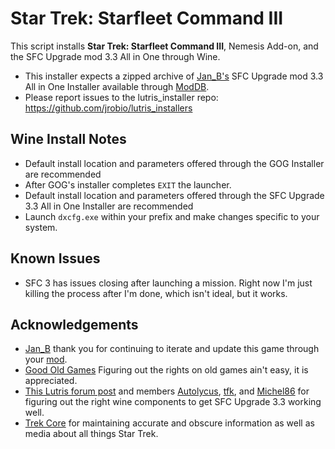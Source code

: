 # Star Trek: Starfleet Command III

This script installs **Star Trek: Starfleet Command III**, Nemesis Add-on, and 
the SFC Upgrade mod 3.3 All in One through Wine.

- This installer expects a zipped archive of 
[Jan_B's](https://www.moddb.com/members/jan-b) SFC Upgrade mod 3.3 All in One 
Installer available through 
[ModDB](https://www.moddb.com/mods/sfc-upgrade-mod-33-all-in-one/downloads/sfc-upgrade-mod-3-3-all-in-one).
- Please report issues to the lutris_installer repo: 
https://github.com/jrobio/lutris_installers

## Wine Install Notes

- Default install location and parameters offered through the GOG Installer are 
recommended
- After GOG's installer completes `EXIT` the launcher.
- Default install location and parameters offered through the SFC Upgrade 3.3 
All in One Installer are recommended
- Launch `dxcfg.exe` within your prefix and make changes specific to your 
system.

## Known Issues

- SFC 3 has issues closing after launching a mission. Right now I'm just killing
 the process after I'm done, which isn't ideal, but it works.

## Acknowledgements

- [Jan_B](https://www.moddb.com/members/jan-b) thank you for continuing to 
iterate and update this game through your 
[mod](https://www.moddb.com/mods/sfc-upgrade-mod-33-all-in-one/downloads/sfc-upgrade-mod-3-3-all-in-one).
- [Good Old Games](https://www.gog.com/en/game/star_trek_starfleet_command_iii) 
Figuring out the rights on old games ain't easy, it is appreciated.
- [This Lutris forum post](https://forums.lutris.net/t/star-trek-starfleet-command-iii/8878) 
and members [Autolycus](https://forums.lutris.net/u/Autolycus), 
[tfk](https://forums.lutris.net/u/tfk), and 
[Michel86](https://forums.lutris.net/u/Michel86) for figuring out the right wine
 components to get SFC Upgrade 3.3 working well.
- [Trek Core](https://gaming.trekcore.com/starfleetcommand3/) for maintaining 
accurate and obscure information as well as media about all things Star Trek.